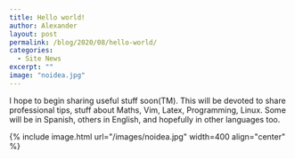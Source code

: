 ```yaml
---
title: Hello world!
author: Alexander
layout: post
permalink: /blog/2020/08/hello-world/
categories:
  - Site News
excerpt: ""
image: "noidea.jpg"
---
```


I hope to begin sharing useful stuff soon(TM). This will be devoted to share  professional tips, stuff about Maths, Vim, Latex, Programming, Linux. Some will be in Spanish, others in English, and hopefully in other languages too.


{% include image.html url="/images/noidea.jpg"  width=400 align="center" %}
